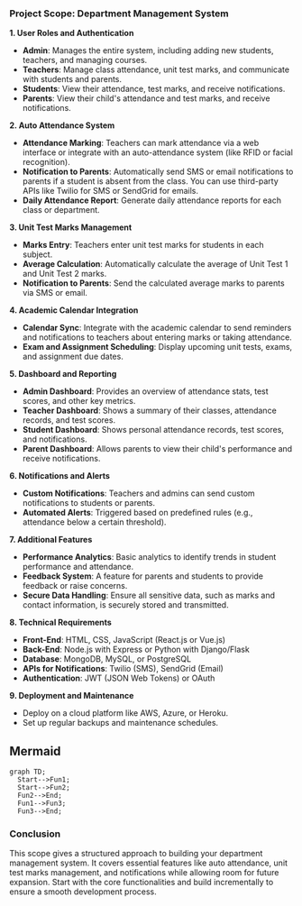 ### Project Scope: Department Management System

**1. User Roles and Authentication**
   - **Admin**: Manages the entire system, including adding new students, teachers, and managing courses.
   - **Teachers**: Manage class attendance, unit test marks, and communicate with students and parents.
   - **Students**: View their attendance, test marks, and receive notifications.
   - **Parents**: View their child's attendance and test marks, and receive notifications.

**2. Auto Attendance System**
   - **Attendance Marking**: Teachers can mark attendance via a web interface or integrate with an auto-attendance system (like RFID or facial recognition).
   - **Notification to Parents**: Automatically send SMS or email notifications to parents if a student is absent from the class. You can use third-party APIs like Twilio for SMS or SendGrid for emails.
   - **Daily Attendance Report**: Generate daily attendance reports for each class or department.

**3. Unit Test Marks Management**
   - **Marks Entry**: Teachers enter unit test marks for students in each subject.
   - **Average Calculation**: Automatically calculate the average of Unit Test 1 and Unit Test 2 marks.
   - **Notification to Parents**: Send the calculated average marks to parents via SMS or email.

**4. Academic Calendar Integration**
   - **Calendar Sync**: Integrate with the academic calendar to send reminders and notifications to teachers about entering marks or taking attendance.
   - **Exam and Assignment Scheduling**: Display upcoming unit tests, exams, and assignment due dates.

**5. Dashboard and Reporting**
   - **Admin Dashboard**: Provides an overview of attendance stats, test scores, and other key metrics.
   - **Teacher Dashboard**: Shows a summary of their classes, attendance records, and test scores.
   - **Student Dashboard**: Shows personal attendance records, test scores, and notifications.
   - **Parent Dashboard**: Allows parents to view their child's performance and receive notifications.

**6. Notifications and Alerts**
   - **Custom Notifications**: Teachers and admins can send custom notifications to students or parents.
   - **Automated Alerts**: Triggered based on predefined rules (e.g., attendance below a certain threshold).

**7. Additional Features**
   - **Performance Analytics**: Basic analytics to identify trends in student performance and attendance.
   - **Feedback System**: A feature for parents and students to provide feedback or raise concerns.
   - **Secure Data Handling**: Ensure all sensitive data, such as marks and contact information, is securely stored and transmitted.

**8. Technical Requirements**
   - **Front-End**: HTML, CSS, JavaScript (React.js or Vue.js)
   - **Back-End**: Node.js with Express or Python with Django/Flask
   - **Database**: MongoDB, MySQL, or PostgreSQL
   - **APIs for Notifications**: Twilio (SMS), SendGrid (Email)
   - **Authentication**: JWT (JSON Web Tokens) or OAuth

**9. Deployment and Maintenance**
   - Deploy on a cloud platform like AWS, Azure, or Heroku.
   - Set up regular backups and maintenance schedules.



## Mermaid

```mermaid
graph TD;
  Start-->Fun1;
  Start-->Fun2;
  Fun2-->End;
  Fun1-->Fun3;
  Fun3-->End;
```


### Conclusion

This scope gives a structured approach to building your department management system. It covers essential features like auto attendance, unit test marks management, and notifications while allowing room for future expansion. Start with the core functionalities and build incrementally to ensure a smooth development process.
